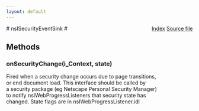 ```yaml
---
layout: default
---
```

<div class='links' style='float:right'><a href="../index.html">Index</a>
<a href="http://dxr.mozilla.org/mozilla-central/source/netwerk/base/public/nsISecurityEventSink.idl">Source file</a>
</div>
# nsISecurityEventSink #

## Methods ##

### onSecurityChange(i_Context, state) ###
  
Fired when a security change occurs due to page transitions,  
or end document load. This interface should be called by  
a security package (eg Netscape Personal Security Manager)  
to notify nsIWebProgressListeners that security state has  
changed. State flags are in nsIWebProgressListener.idl  
  
